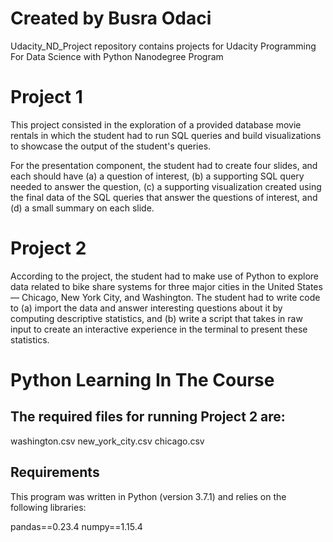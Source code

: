 # Created by Busra Odaci
Udacity_ND_Project repository contains projects for Udacity Programming For Data Science with Python Nanodegree Program

# Project 1

This project consisted in the exploration of a provided database movie rentals in which the student had to run SQL queries and build visualizations to showcase the output of the student's queries.

For the presentation component, the student had to create four slides, and each should have (a) a question of interest, (b) a supporting SQL query needed to answer the question, (c) a supporting visualization created using the final data of the SQL queries that answer the questions of interest, and (d) a small summary on each slide.


# Project 2

According to the project, the student had to make use of Python to explore data related to bike share systems for three major cities in the United States — Chicago, New York City, and Washington. The student had to write code to (a) import the data and answer interesting questions about it by computing descriptive statistics, and (b) write a script that takes in raw input to create an interactive experience in the terminal to present these statistics.


# Python Learning In The Course

## The required files for running Project 2 are:

washington.csv
new_york_city.csv
chicago.csv

## Requirements
This program was written in Python (version 3.7.1) and relies on the following libraries:

pandas==0.23.4
numpy==1.15.4
